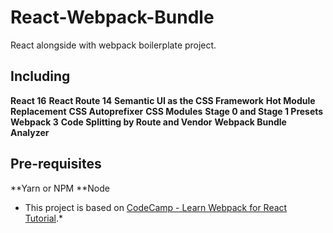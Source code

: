 # React-Webpack-Bundle
React alongside with webpack boilerplate project.

## Including
**React 16** 
**React Route 14**
**Semantic UI as the CSS Framework**
**Hot Module Replacement**
**CSS Autoprefixer**
**CSS Modules**
**Stage 0 and Stage 1 Presets**
**Webpack 3**
**Code Splitting by Route and Vendor**
**Webpack Bundle Analyzer**

## Pre-requisites
**Yarn or NPM
**Node

* This project is based on [CodeCamp - Learn Webpack for React Tutorial](https://medium.freecodecamp.org/learn-webpack-for-react-a36d4cac5060).*
